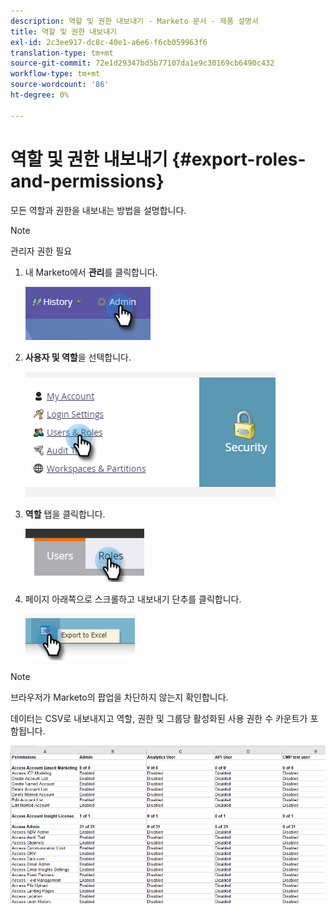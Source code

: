 ```yaml
---
description: 역할 및 권한 내보내기 - Marketo 문서 - 제품 설명서
title: 역할 및 권한 내보내기
exl-id: 2c3ee917-dc8c-40e1-a6e6-f6cb059963f6
translation-type: tm+mt
source-git-commit: 72e1d29347bd5b77107da1e9c30169cb6490c432
workflow-type: tm+mt
source-wordcount: '86'
ht-degree: 0%

---
```


# 역할 및 권한 내보내기 {#export-roles-and-permissions}

모든 역할과 권한을 내보내는 방법을 설명합니다.

>[!NOTE]
>
>관리자 권한 필요

1. 내 Marketo에서 **관리**&#x200B;를 클릭합니다.

   ![](assets/export-roles-and-permissions-1.png)

1. **사용자 및 역할**&#x200B;을 선택합니다.

   ![](assets/export-roles-and-permissions-2.png)

1. **역할** 탭을 클릭합니다.

   ![](assets/export-roles-and-permissions-3.png)

1. 페이지 아래쪽으로 스크롤하고 내보내기 단추를 클릭합니다.

   ![](assets/export-roles-and-permissions-4.png)

>[!NOTE]
>
>브라우저가 Marketo의 팝업을 차단하지 않는지 확인합니다.

데이터는 CSV로 내보내지고 역할, 권한 및 그룹당 활성화된 사용 권한 수 카운트가 포함됩니다.

![](assets/export-roles-and-permissions-5.png)
